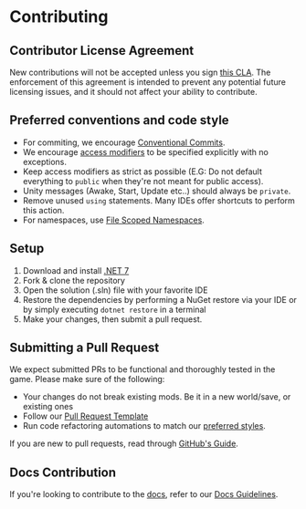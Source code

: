 # Contributing

## Contributor License Agreement
New contributions will not be accepted unless you sign [this CLA](CLA.md). The enforcement of this agreement is intended to prevent any potential future licensing issues, and it should not affect your ability to contribute.

## Preferred conventions and code style
* For commiting, we encourage [Conventional Commits](https://www.conventionalcommits.org/en/v1.0.0/#summary).
* We encourage [access modifiers](https://learn.microsoft.com/en-us/dotnet/csharp/programming-guide/classes-and-structs/access-modifiers) to be specified explicitly with no exceptions.
* Keep access modifiers as strict as possible (E.G: Do not default everything to `public` when they're not meant for public access).
* Unity messages (Awake, Start, Update etc..) should always be `private`.
* Remove unused `using` statements. Many IDEs offer shortcuts to perform this action.
* For namespaces, use [File Scoped Namespaces](https://learn.microsoft.com/en-us/dotnet/csharp/language-reference/proposals/csharp-10.0/file-scoped-namespaces).

## Setup
1. Download and install [.NET 7](https://dotnet.microsoft.com/en-us/download/dotnet/7.0)
2. Fork & clone the repository
3. Open the solution (.sln) file with your favorite IDE
4. Restore the dependencies by performing a NuGet restore via your IDE or by simply executing `dotnet restore` in a terminal
5. Make your changes, then submit a pull request.

## Submitting a Pull Request
We expect submitted PRs to be functional and thoroughly tested in the game. Please make sure of the following:
* Your changes do not break existing mods. Be it in a new world/save, or existing ones
* Follow our [Pull Request Template](.github/PULL_REQUEST_TEMPLATE.md)
* Run code refactoring automations to match our [preferred styles](#preferred-conventions-and-code-style).

If you are new to pull requests, read through [GitHub's Guide](https://docs.github.com/en/pull-requests/collaborating-with-pull-requests/proposing-changes-to-your-work-with-pull-requests/about-pull-requests).

## Docs Contribution
If you're looking to contribute to the [docs](https://subnauticamodding.github.io/Nautilus), refer to our [Docs Guidelines](Nautilus/Documentation/README.md).

